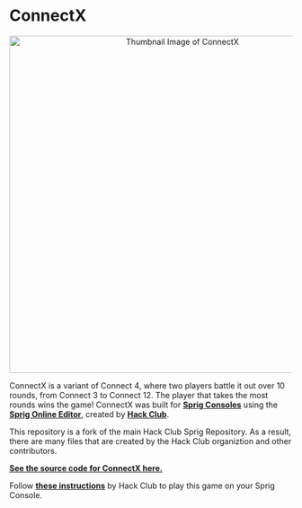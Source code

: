 # ConnectX

<p align="center"><a><img width="600" alt="Thumbnail Image of ConnectX" src="https://raw.githubusercontent.com/siddhp1/ConnectX/main/games/img/ConnectX.png"></a></p>

ConnectX is a variant of Connect 4, where two players battle it out over 10 rounds, from Connect 3 to Connect 12. The player that takes the most rounds wins the game! ConnectX was built for **[Sprig Consoles](https://sprig.hackclub.com/)** using the **[Sprig Online Editor](https://sprig.hackclub.com/editor)**, created by **[Hack Club](https://hackclub.com/)**. 

This repository is a fork of the main Hack Club Sprig Repository. As a result, there are many files that are created by the Hack Club organiztion and other contributors. 

**[See the source code for ConnectX here.](https://github.com/siddhp1/ConnectX/blob/main/games/ConnectX.js)**

Follow **[these instructions](https://github.com/siddhp1/ConnectX/blob/main/docs/UPLOAD.md)** by Hack Club to play this game on your Sprig Console. 